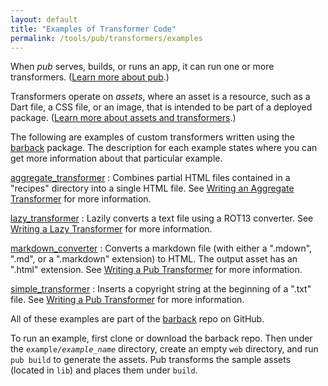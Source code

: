 ```yaml
---
layout: default
title: "Examples of Transformer Code"
permalink: /tools/pub/transformers/examples
---
```


When _pub_ serves, builds, or runs an app, it can run one or more
transformers. ([Learn more about pub](/tools/pub/).)

Transformers operate on _assets_, where an asset is a resource,
such as a Dart file, a CSS file, or an image, that is intended to
be part of a deployed package.
([Learn more about assets and transformers](/tools/pub/assets-and-transformers).)

The following are examples of custom transformers written using
the [barback](https://pub.dartlang.org/packages/barback) package.
The description for each example states where you can get more information
about that particular example.

[aggregate_transformer](https://github.com/dart-lang/barback/tree/master/example/aggregate_transformer)
: Combines partial HTML files contained in a "recipes" directory into a
  single HTML file. See
  [Writing an Aggregate Transformer](/tools/pub/transformers/aggregate)
  for more information.

[lazy_transformer](https://github.com/dart-lang/barback/tree/master/example/lazy_transformer)
: Lazily converts a text file using a ROT13 converter. See
  [Writing a Lazy Transformer](/tools/pub/transformers/lazy-transformer)
  for more information.

[markdown_converter](https://github.com/dart-lang/barback/tree/master/example/markdown_converter)
: Converts a markdown file (with either a ".mdown", ".md", or
  a ".markdown" extension) to HTML. The output asset has
  an ".html" extension.  See
  [Writing a Pub Transformer](/tools/pub/transformers/) for more information.

[simple_transformer](https://github.com/dart-lang/barback/tree/master/example/simple_transformer)
: Inserts a copyright string at the beginning of a ".txt" file. See
  [Writing a Pub Transformer](/tools/pub/transformers/) for more information.

All of these examples are part of the
[barback](https://github.com/dart-lang/barback) repo on GitHub.

To run an example, first clone or download the barback repo.
Then under the <code>example/<em>example_name</em></code> directory,
create an empty `web` directory, and run `pub build` to generate the assets.
Pub transforms the sample assets (located in `lib`)
and places them under `build`.
